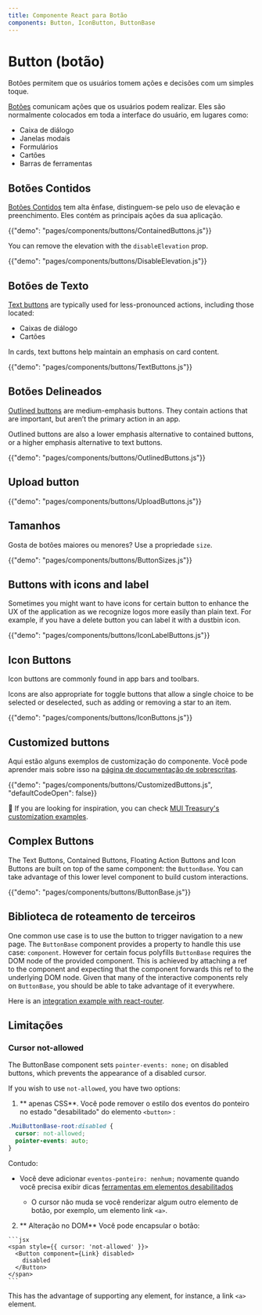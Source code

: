 ```yaml
---
title: Componente React para Botão
components: Button, IconButton, ButtonBase
---
```


# Button (botão)

<p class="description">Botões permitem que os usuários tomem ações e decisões com um simples toque.</p>

[Botões](https://material.io/design/components/buttons.html) comunicam ações que os usuários podem realizar. Eles são normalmente colocados em toda a interface do usuário, em lugares como:

- Caixa de diálogo
- Janelas modais
- Formulários
- Cartões
- Barras de ferramentas

## Botões Contidos

[Botões Contidos](https://material.io/design/components/buttons.html#contained-button) tem alta ênfase, distinguem-se pelo uso de elevação e preenchimento. Eles contém as principais ações da sua aplicação.

{{"demo": "pages/components/buttons/ContainedButtons.js"}}

You can remove the elevation with the `disableElevation` prop.

{{"demo": "pages/components/buttons/DisableElevation.js"}}

## Botões de Texto

[Text buttons](https://material.io/design/components/buttons.html#text-button) are typically used for less-pronounced actions, including those located:

- Caixas de diálogo
- Cartões

In cards, text buttons help maintain an emphasis on card content.

{{"demo": "pages/components/buttons/TextButtons.js"}}

## Botões Delineados

[Outlined buttons](https://material.io/design/components/buttons.html#outlined-button) are medium-emphasis buttons. They contain actions that are important, but aren’t the primary action in an app.

Outlined buttons are also a lower emphasis alternative to contained buttons, or a higher emphasis alternative to text buttons.

{{"demo": "pages/components/buttons/OutlinedButtons.js"}}

## Upload button

{{"demo": "pages/components/buttons/UploadButtons.js"}}

## Tamanhos

Gosta de botões maiores ou menores? Use a propriedade `size`.

{{"demo": "pages/components/buttons/ButtonSizes.js"}}

## Buttons with icons and label

Sometimes you might want to have icons for certain button to enhance the UX of the application as we recognize logos more easily than plain text. For example, if you have a delete button you can label it with a dustbin icon.

{{"demo": "pages/components/buttons/IconLabelButtons.js"}}

## Icon Buttons

Icon buttons are commonly found in app bars and toolbars.

Icons are also appropriate for toggle buttons that allow a single choice to be selected or deselected, such as adding or removing a star to an item.

{{"demo": "pages/components/buttons/IconButtons.js"}}

## Customized buttons

Aqui estão alguns exemplos de customização do componente. Você pode aprender mais sobre isso na [página de documentação de sobrescritas](/customization/components/).

{{"demo": "pages/components/buttons/CustomizedButtons.js", "defaultCodeOpen": false}}

👑 If you are looking for inspiration, you can check [MUI Treasury's customization examples](https://mui-treasury.com/components/button).

## Complex Buttons

The Text Buttons, Contained Buttons, Floating Action Buttons and Icon Buttons are built on top of the same component: the `ButtonBase`. You can take advantage of this lower level component to build custom interactions.

{{"demo": "pages/components/buttons/ButtonBase.js"}}

## Biblioteca de roteamento de terceiros

One common use case is to use the button to trigger navigation to a new page. The `ButtonBase` component provides a property to handle this use case: `component`. However for certain focus polyfills `ButtonBase` requires the DOM node of the provided component. This is achieved by attaching a ref to the component and expecting that the component forwards this ref to the underlying DOM node. Given that many of the interactive components rely on `ButtonBase`, you should be able to take advantage of it everywhere.

Here is an [integration example with react-router](/guides/composition/#button).

## Limitações

### Cursor not-allowed

The ButtonBase component sets `pointer-events: none;` on disabled buttons, which prevents the appearance of a disabled cursor.

If you wish to use `not-allowed`, you have two options:

1. ** apenas CSS**. Você pode remover o estilo dos eventos do ponteiro no estado "desabilitado" do elemento `<button>` :

  ```css
  .MuiButtonBase-root:disabled {
    cursor: not-allowed;
    pointer-events: auto;
  }
  ```

Contudo:

- Você deve adicionar `eventos-ponteiro: nenhum;` novamente quando você precisa exibir dicas [ ferramentas em elementos desabilitados](/components/tooltips/#disabled-elements)</li> 
    
    - O cursor não muda se você renderizar algum outro elemento de botão, por exemplo, um elemento link `<a>`.</ul> 
    
    2. ** Alteração no DOM** Você pode encapsular o botão:
    
      ```jsx
      <span style={{ cursor: 'not-allowed' }}>
        <Button component={Link} disabled>
          disabled
        </Button>
      </span>
      ```
    
    This has the advantage of supporting any element, for instance, a link `<a>` element.